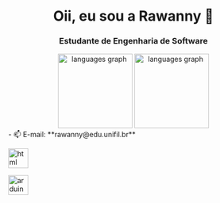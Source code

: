 <h1 align="center">Oii, eu sou a Rawanny 👋</h1>
<h3 align="center">Estudante de Engenharia de Software </h3>

<div align="center">
  <img src="https://github-readme-stats.vercel.app/api?username=RawannyCanela&theme=dracula&hide" height="150" alt="languages graph"  />
  <img src="https://github-readme-stats.vercel.app/api/top-langs?username=RawannyCanela&locale=en&hide_title=false&layout=compact&card_width=320&langs_count=5&theme=dracula&hide_border=false&order=2" height="150" alt="languages graph"  />
</div>
- 📫 E-mail: **rawanny@edu.unifil.br**

<img src="[[https://cdn.worldvectorlogo.com/logos/arduino-1.svg](https://seeklogo.com/images/H/html5-without-wordmark-color-logo-14D252D878-seeklogo.com.png)](https://www.flaticon.com/br/icone-gratis/html_121537)" alt="html" width="40" height= "40"/> </a> </p>
<img src="https://cdn.worldvectorlogo.com/logos/arduino-1.svg" alt="arduino" width="40" height= "40"/> </a> </p>

